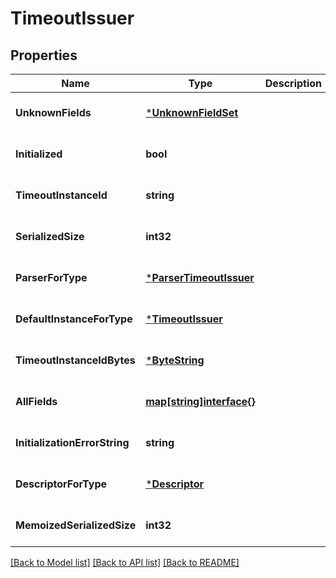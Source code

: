 # TimeoutIssuer

## Properties
Name | Type | Description | Notes
------------ | ------------- | ------------- | -------------
**UnknownFields** | [***UnknownFieldSet**](UnknownFieldSet.md) |  | [optional] [default to null]
**Initialized** | **bool** |  | [optional] [default to null]
**TimeoutInstanceId** | **string** |  | [optional] [default to null]
**SerializedSize** | **int32** |  | [optional] [default to null]
**ParserForType** | [***ParserTimeoutIssuer**](ParserTimeoutIssuer.md) |  | [optional] [default to null]
**DefaultInstanceForType** | [***TimeoutIssuer**](TimeoutIssuer.md) |  | [optional] [default to null]
**TimeoutInstanceIdBytes** | [***ByteString**](ByteString.md) |  | [optional] [default to null]
**AllFields** | [**map[string]interface{}**](interface{}.md) |  | [optional] [default to null]
**InitializationErrorString** | **string** |  | [optional] [default to null]
**DescriptorForType** | [***Descriptor**](Descriptor.md) |  | [optional] [default to null]
**MemoizedSerializedSize** | **int32** |  | [optional] [default to null]

[[Back to Model list]](../README.md#documentation-for-models) [[Back to API list]](../README.md#documentation-for-api-endpoints) [[Back to README]](../README.md)

